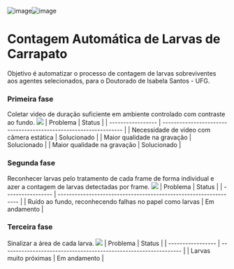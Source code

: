 ![image](https://github.com/mxtqnt/Contagem-automatica-de-larvas-de-carrapato/assets/89314731/0a4c9aaa-00c4-47b2-bcc3-82d1dfba5456)![image](https://github.com/mxtqnt/Contagem-automatica-de-larvas-de-carrapato/assets/89314731/b017d68a-5b4a-443e-b51e-c856aaf93ed8)
# Contagem Automática de Larvas de Carrapato

Objetivo é automatizar o processo de contagem de larvas sobreviventes aos agentes selecionados, para o Doutorado de Isabela Santos - UFG.

### Primeira fase
Coletar video de duração suficiente em ambiente controlado com contraste ao fundo.
![](https://github.com/mxtqnt/Contagem-automatica-de-larvas-de-carrapato/blob/main/imgreadme/original.png?raw=true)
| Problema               | Status                                                |
| ----------------- | ---------------------------------------------------------------- |
| Necessidade de video com câmera estática       | Solucionado |
| Maior qualidade na gravação       | Solucionado |
| Maior qualidade na gravação       | Solucionado |

### Segunda fase 
Reconhecer larvas pelo tratamento de cada frame de forma individual e azer a contagem de larvas detectadas por frame.
![](https://github.com/mxtqnt/Contagem-automatica-de-larvas-de-carrapato/blob/main/imgreadme/contagem.png?raw=true)
| Problema               | Status                                                |
| ----------------- | ---------------------------------------------------------------- |
| Ruído ao fundo, reconhecendo falhas no papel como larvas       | Em andamento |

### Terceira fase
Sinalizar a área de cada larva.
![](https://github.com/mxtqnt/Contagem-automatica-de-larvas-de-carrapato/blob/main/imgreadme/circuladas.png?raw=true)
| Problema               | Status                                                |
| ----------------- | ---------------------------------------------------------------- |
| Larvas muito próximas       | Em andamento |
